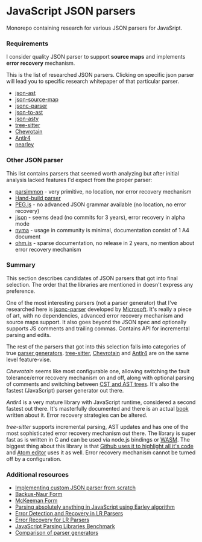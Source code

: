 # JavaScript JSON parsers
Monorepo containing research for various JSON parsers for JavaSript.

### Requirements

I consider quality JSON parser to support **source maps** and implements **error recovery** mechanism.

This is the list of researched JSON parsers. Clicking on specific json parser
will lead you to specific research whitepaper of that particular parser.

- [json-ast](./packages/json-ast)
- [json-source-map](./packages/json-source-map)
- [jsonc-parser](./packages/jsonc-parser)
- [json-to-ast](./packages/json-to-ast)
- [json-asty](./packages/json-asty)
- [tree-sitter](./packages/tree-sitter)
- [Chevrotain](./packages/chevrotain)
- [Antlr4](./packages/antlr4)
- [nearley](./packages/nearley)

### Other JSON parser

This list contains parsers that seemed worth analyzing but after initial analysis
lacked features I'd expect from the proper parser:

 - [parsimmon](https://github.com/jneen/parsimmon) - very primitive, no location, nor error recovery mechanism
 - [Hand-build parser](https://github.com/sap/chevrotain/blob/gh-pages/performance/jsonParsers/handbuilt/handbuilt.js)
 - [PEG.js](https://github.com/pegjs/pegjs) - no advanced JSON grammar available (no location, no error recovery)
 - [jison](https://github.com/zaach/jison) - seems dead (no commits for 3 years), error recovery in alpha mode
 - [nyma](https://www.npmjs.com/package/myna-parser) - usage in community is minimal, documentation consist of 1 A4 document
 - [ohm.js](https://github.com/harc/ohm) - sparse documentation, no release in 2 years, no mention about error recovery mechanism

### Summary

This section describes candidates of JSON parsers that got into final selection.
The order that the libraries are mentioned in doesn't express any preference.

One of the most interesting parsers (not a parser generator) that I've researched here is [jsonc-parser](./packages/jsonc-parser) developed by [Microsoft](https://www.microsoft.com/).
It's really a piece of art, with no dependencies, advanced error recovery mechanism and source maps support.
It also goes beyond the JSON spec and optionally supports JS comments and trailing commas. Contains
API for incremental parsing and edits.

The rest of the parsers that got into this selection falls into categories of true [parser generators](https://en.wikipedia.org/wiki/Compiler-compiler).
[tree-sitter](./packages/tree-sitter), [Chevrotain](./packages/chevrotain) and [Antlr4](./packages/antlr4) are
on the same level feature-vise.

*Chevrotain* seems like most configurable one, allowing switching the
fault tolerance/error recovery mechanism on and off, along with optional parsing of comments and switching
between [CST and AST trees](https://sap.github.io/chevrotain/docs/guide/concrete_syntax_tree.html#ast-vs-cst).
It's also the fastest (JavaScript) parser generator out there.

*Antlr4* is a very mature library with JavaScript runtime, considered a second fastest out there.
It's masterfully documented and there is an actual [book](https://www.oreilly.com/library/view/the-definitive-antlr/9781941222621/)
written about it. Error recovery strategies can be altered.

*tree-sitter* supports incremental parsing, AST updates and has one of the most sophisticated
error recovery mechanism out there. The library is super fast as is written in C and can be used
via node.js bindings or [WASM](https://webassembly.org/). The biggest thing about this library
is that [Github uses it to highlight all it's code](https://github.blog/2018-10-31-atoms-new-parsing-system/) and
[Atom editor](https://atom.io/) uses it as well. Error recovery mechanism cannot be turned off by a configuration.

### Additional resources

 - [Implementing custom JSON parser from scratch](https://lihautan.com/json-parser-with-javascript/)
 - [Backus-Naur Form](https://en.wikipedia.org/wiki/Backus%E2%80%93Naur_form)
 - [McKeeman Form](https://www.crockford.com/mckeeman.html)
 - [Parsing absolutely anything in JavaScript using Earley algorithm](https://medium.com/@gajus/parsing-absolutely-anything-in-javascript-using-earley-algorithm-886edcc31e5e)
 - [Error Detection and Recovery in LR Parsers](http://what-when-how.com/compiler-writing/bottom-up-parsing-compiler-writing-part-13/)
 - [Error Recovery for LR Parsers](http://www.dtic.mil/dtic/tr/fulltext/u2/a043470.pdf)
 - [JavaScript Parsing Libraries Benchmark](https://sap.github.io/chevrotain/performance/)
 - [Comparison of parser generators](https://en.wikipedia.org/wiki/Comparison_of_parser_generators)
